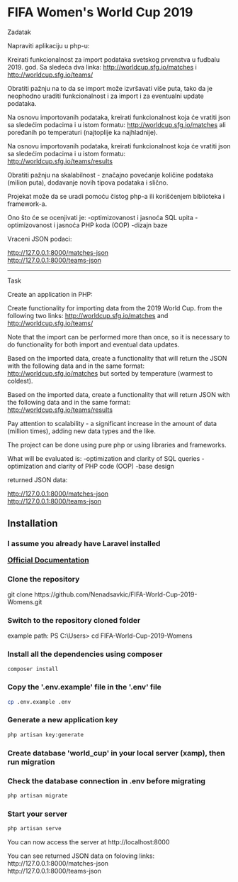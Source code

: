 # FIFA Women's World Cup 2019

Zadatak

Napraviti aplikaciju u php-u:

Kreirati funkcionalnost za import podataka svetskog prvenstva u fudbalu 2019. god.
Sa sledeća dva linka:
http://worldcup.sfg.io/matches i http://worldcup.sfg.io/teams/

Obratiti pažnju na to da se import može izvršavati više puta, tako da je neophodno uraditi 
funkcionalnost i za import i za eventualni update podataka.

Na osnovu importovanih podataka, kreirati funkcionalnost koja će vratiti json sa sledećim podacima 
i u istom formatu: http://worldcup.sfg.io/matches ali poređanih po temperaturi (najtoplije ka najhladnije).

Na osnovu importovanih podataka, kreirati funkcionalnost koja će vratiti json sa sledećim podacima i u
istom formatu: http://worldcup.sfg.io/teams/results

Obratiti pažnju na skalabilnost - značajno povećanje količine podataka (milion puta), dodavanje 
novih tipova podataka i slično.

Projekat može da se uradi pomoću čistog php-a ili korišćenjem biblioteka i framework-a.

Ono što će se ocenjivati je:
-optimizovanost i jasnoća SQL upita
-optimizovanost i jasnoća PHP koda (OOP)
-dizajn baze

Vraceni JSON podaci:

http://127.0.0.1:8000/matches-json 
<br>
http://127.0.0.1:8000/teams-json


________________________________________________________________________________________________________________________________________________


Task

Create an application in PHP:

Create functionality for importing data from the 2019 World Cup.
from the following two links:
http://worldcup.sfg.io/matches and http://worldcup.sfg.io/teams/

Note that the import can be performed more than once, so it is necessary to do
functionality for both import and eventual data updates.

Based on the imported data, create a functionality that will return the JSON with the following data
and in the same format: http://worldcup.sfg.io/matches but sorted by temperature (warmest to coldest).

Based on the imported data, create a functionality that will return JSON with the following data and 
in the same format: http://worldcup.sfg.io/teams/results

Pay attention to scalability - a significant increase in the amount of data (million times), adding
new data types and the like.

The project can be done using pure php or using libraries and frameworks.

What will be evaluated is:
-optimization and clarity of SQL queries
-optimization and clarity of PHP code (OOP)
-base design


returned JSON data:

http://127.0.0.1:8000/matches-json
<br>
http://127.0.0.1:8000/teams-json




## Installation

### I assume you already have Laravel installed <p>[Official Documentation](https://laravel.com/docs/8.x/installation#installation)</p>


### Clone the repository 

   <p> git clone https://github.com/Nenadsavkic/FIFA-World-Cup-2019-Womens.git </p>

   ### Switch to the repository cloned folder

   <p> example path:  PS C:\Users> cd FIFA-World-Cup-2019-Womens  </p>

### Install all the dependencies using composer

   ``` bash
   composer install
   ```

### Copy the '.env.example' file in the '.env' file
    
   ```bash
   cp .env.example .env
   ```

### Generate a new application key
    
   ```bash
   php artisan key:generate
   ```

### Create database 'world_cup' in your local server (xamp), then run migration
### Check the database connection in .env before migrating

   ```bash
   php artisan migrate
   ```

### Start your server

   ```bash
   php artisan serve
   ```

<p> You can now access the server at http://localhost:8000</p>


<p> You can see returned JSON data on foloving links:
    <br>
    http://127.0.0.1:8000/matches-json
    <br>
    http://127.0.0.1:8000/teams-json
</p>





